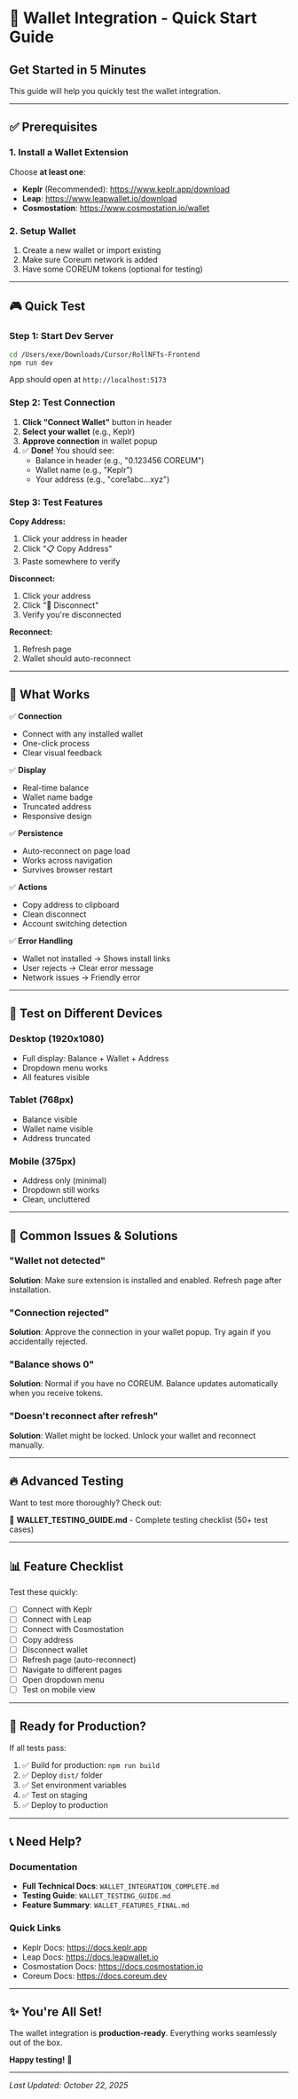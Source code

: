 # 🚀 Wallet Integration - Quick Start Guide

## Get Started in 5 Minutes

This guide will help you quickly test the wallet integration.

---

## ✅ Prerequisites

### 1. Install a Wallet Extension

Choose **at least one**:

- **Keplr** (Recommended): https://www.keplr.app/download
- **Leap**: https://www.leapwallet.io/download  
- **Cosmostation**: https://www.cosmostation.io/wallet

### 2. Setup Wallet

1. Create a new wallet or import existing
2. Make sure Coreum network is added
3. Have some COREUM tokens (optional for testing)

---

## 🎮 Quick Test

### Step 1: Start Dev Server

```bash
cd /Users/exe/Downloads/Cursor/RollNFTs-Frontend
npm run dev
```

App should open at `http://localhost:5173`

### Step 2: Test Connection

1. **Click "Connect Wallet"** button in header
2. **Select your wallet** (e.g., Keplr)
3. **Approve connection** in wallet popup
4. ✅ **Done!** You should see:
   - Balance in header (e.g., "0.123456 COREUM")
   - Wallet name (e.g., "Keplr")
   - Your address (e.g., "core1abc...xyz")

### Step 3: Test Features

**Copy Address:**
1. Click your address in header
2. Click "📋 Copy Address"
3. Paste somewhere to verify

**Disconnect:**
1. Click your address
2. Click "🔌 Disconnect"
3. Verify you're disconnected

**Reconnect:**
1. Refresh page
2. Wallet should auto-reconnect

---

## 🎯 What Works

✅ **Connection**
- Connect with any installed wallet
- One-click process
- Clear visual feedback

✅ **Display**
- Real-time balance
- Wallet name badge
- Truncated address
- Responsive design

✅ **Persistence**
- Auto-reconnect on page load
- Works across navigation
- Survives browser restart

✅ **Actions**
- Copy address to clipboard
- Clean disconnect
- Account switching detection

✅ **Error Handling**
- Wallet not installed → Shows install links
- User rejects → Clear error message
- Network issues → Friendly error

---

## 📱 Test on Different Devices

### Desktop (1920x1080)
- Full display: Balance + Wallet + Address
- Dropdown menu works
- All features visible

### Tablet (768px)
- Balance visible
- Wallet name visible
- Address truncated

### Mobile (375px)
- Address only (minimal)
- Dropdown still works
- Clean, uncluttered

---

## 🐛 Common Issues & Solutions

### "Wallet not detected"
**Solution**: Make sure extension is installed and enabled. Refresh page after installation.

### "Connection rejected"
**Solution**: Approve the connection in your wallet popup. Try again if you accidentally rejected.

### "Balance shows 0"
**Solution**: Normal if you have no COREUM. Balance updates automatically when you receive tokens.

### "Doesn't reconnect after refresh"
**Solution**: Wallet might be locked. Unlock your wallet and reconnect manually.

---

## 🔥 Advanced Testing

Want to test more thoroughly? Check out:

📖 **WALLET_TESTING_GUIDE.md** - Complete testing checklist (50+ test cases)

---

## 📊 Feature Checklist

Test these quickly:

- [ ] Connect with Keplr
- [ ] Connect with Leap  
- [ ] Connect with Cosmostation
- [ ] Copy address
- [ ] Disconnect wallet
- [ ] Refresh page (auto-reconnect)
- [ ] Navigate to different pages
- [ ] Open dropdown menu
- [ ] Test on mobile view

---

## 🚀 Ready for Production?

If all tests pass:

1. ✅ Build for production: `npm run build`
2. ✅ Deploy `dist/` folder
3. ✅ Set environment variables
4. ✅ Test on staging
5. ✅ Deploy to production

---

## 📞 Need Help?

### Documentation
- **Full Technical Docs**: `WALLET_INTEGRATION_COMPLETE.md`
- **Testing Guide**: `WALLET_TESTING_GUIDE.md`
- **Feature Summary**: `WALLET_FEATURES_FINAL.md`

### Quick Links
- Keplr Docs: https://docs.keplr.app
- Leap Docs: https://docs.leapwallet.io
- Cosmostation Docs: https://docs.cosmostation.io
- Coreum Docs: https://docs.coreum.dev

---

## ✨ You're All Set!

The wallet integration is **production-ready**. Everything works seamlessly out of the box.

**Happy testing!** 🎉

---

*Last Updated: October 22, 2025*



